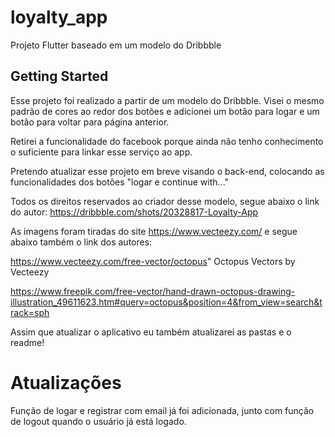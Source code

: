 # loyalty_app

Projeto Flutter baseado em um modelo do Dribbble

## Getting Started

Esse projeto foi realizado a partir de um modelo do Dribbble. 
Visei o mesmo padrão de cores ao redor dos botões e adicionei um botão para logar e um botão para voltar para página anterior.

Retirei a funcionalidade do facebook porque ainda não tenho conhecimento o suficiente para linkar esse serviço ao app.

Pretendo atualizar esse projeto em breve visando o back-end, colocando as funcionalidades dos botões "logar e continue with..."

Todos os direitos reservados ao criador desse modelo, segue abaixo o link do autor: 
https://dribbble.com/shots/20328817-Loyalty-App

As imagens foram tiradas do site https://www.vecteezy.com/ e segue abaixo também o link dos autores:

https://www.vecteezy.com/free-vector/octopus" Octopus Vectors by Vecteezy


https://www.freepik.com/free-vector/hand-drawn-octopus-drawing-illustration_49611623.htm#query=octopus&position=4&from_view=search&track=sph

Assim que atualizar o aplicativo eu também atualizarei as pastas e o readme!

# Atualizações

Função de logar e registrar com email já foi adicionada, junto com função de logout quando o usuário já está logado. 
